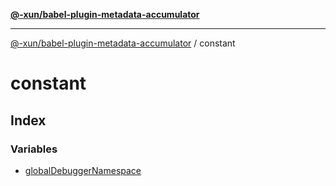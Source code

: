 [**@-xun/babel-plugin-metadata-accumulator**](../README.md)

***

[@-xun/babel-plugin-metadata-accumulator](../README.md) / constant

# constant

## Index

### Variables

- [globalDebuggerNamespace](variables/globalDebuggerNamespace.md)
